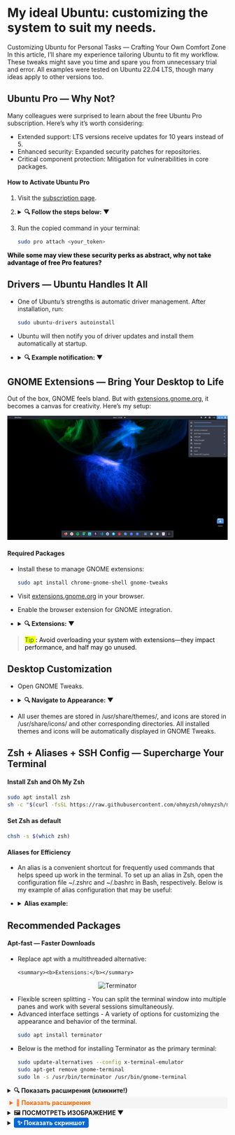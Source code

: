 # My ideal Ubuntu: customizing the system to suit my needs.

Customizing Ubuntu for Personal Tasks — Crafting Your Own Comfort Zone
In this article, I’ll share my experience tailoring Ubuntu to fit my workflow. These tweaks might save you time and spare you from unnecessary trial and error. All examples were tested on Ubuntu 22.04 LTS, though many ideas apply to other versions too.

## Ubuntu Pro — Why Not?

Many colleagues were surprised to learn about the free Ubuntu Pro subscription. Here’s why it’s worth considering:

- Extended support: LTS versions receive updates for 10 years instead of 5.
- Enhanced security: Expanded security patches for repositories.
- Critical component protection: Mitigation for vulnerabilities in core packages.

#### How to Activate Ubuntu Pro

1. Visit the [subscription page](https://ubuntu.com/pro).
2. <details>
    <summary><b>🔍 Follow the steps below: ▼</b></summary>

      ![Click "Get Ubuntu Pro now"](https://github.com/pcade/perfect-ubuntu-setup/blob/main/images/reg1.png)

      Click "Get Ubuntu Pro now".

      ![Select "Myself".](https://github.com/pcade/perfect-ubuntu-setup/blob/main/images/reg2.png)
      
      Select "Myself".

      ![Register an account if you don’t have one.](https://github.com/pcade/perfect-ubuntu-setup/blob/main/images/reg3.png)

      Register an account if you don’t have one.

      ![Confirm with "Yes, log me in".](https://github.com/pcade/perfect-ubuntu-setup/blob/main/images/reg4.png)

      Confirm with "Yes, log me in".

      ![Copy the command under "Command to attach machine:".](https://github.com/pcade/perfect-ubuntu-setup/blob/main/images/reg5.png)

      Copy the command under "Command to attach machine:".

    </details>

1. Run the copied command in your terminal:
    ```bash
    sudo pro attach <your_token>  
    ```
**<span style="background-color:#F5F5F5"><span style="color:black">While some may view these security perks as abstract, why not take advantage of free Pro features?</span></span>**

## Drivers — Ubuntu Handles It All
- One of Ubuntu’s strengths is automatic driver management. After installation, run:
    ```bash
    sudo ubuntu-drivers autoinstall
    ```
- Ubuntu will then notify you of driver updates and install them automatically at startup.
- <details>
    <summary><b>🔍 Example notification: ▼</b></summary>

  ![Example notification](https://github.com/pcade/perfect-ubuntu-setup/blob/main/images/driver.png)

  </details>


## GNOME Extensions — Bring Your Desktop to Life

Out of the box, GNOME feels bland. But with [extensions.gnome.org](extensions.gnome.org), it becomes a canvas for creativity. Here’s my setup:

<p align="center">
  <img src="https://github.com/pcade/perfect-ubuntu-setup/blob/main/images/desk1.png" alt="setup">
</p>

#### Required Packages

- Install these to manage GNOME extensions:
  ```bash
  sudo apt install chrome-gnome-shell gnome-tweaks
  ```
- Visit [extensions.gnome.org](extensions.gnome.org) in your browser.
- Enable the browser extension for GNOME integration.
- <details>
    <summary><b>🔍 Extensions: ▼</b></summary>

  ![Extensions](https://github.com/pcade/perfect-ubuntu-setup/blob/main/images/ext1.png)

  </details>

><span style="background-color:yellow"><span style="color:green">Tip </span></span><span style="color:black">: Avoid overloading your system with extensions—they impact performance, and half may go unused.</span>

## Desktop Customization

- Open GNOME Tweaks.
- <details>
    <summary><b>🔍 Navigate to Appearance: ▼</b></summary>

  ![Appearance](https://github.com/pcade/perfect-ubuntu-setup/blob/main/images/tweak.png)

  </details>

- All user themes are stored in /usr/share/themes/, and icons are stored in /usr/share/icons/ and other corresponding directories. All installed themes and icons will be automatically displayed in GNOME Tweaks.

## Zsh + Aliases + SSH Config — Supercharge Your Terminal

#### Install Zsh and Oh My Zsh

```bash
sudo apt install zsh  
sh -c "$(curl -fsSL https://raw.githubusercontent.com/ohmyzsh/ohmyzsh/master/tools/install.sh)"
```
#### Set Zsh as default
```bash
chsh -s $(which zsh)
```
#### Aliases for Efficiency
- An alias is a convenient shortcut for frequently used commands that helps speed up work in the terminal. To set up an alias in Zsh, open the configuration file ~/.zshrc and ~/.bashrc in Bash, respectively. Below is my example of alias configuration that may be useful:
- <details>
    <summary><b>Alias example:</b></summary>

    ```
    # Shortened command for ls -la
    alias ll='ls -la'
    # Shortened command to clear the terminal
    alias c='clear'
    # Shortened command for apt with sudo
    alias apt='sudo apt-fast'
    # Shortened command for nano
    alias nn='nano'
    # Shortened command to go up one directory
    alias ..='cd ..'
    # Shortened command to exit the terminal
    alias q='exit'
    # Shortened command for updating and upgrading the system
    alias uu='sudo apt-fast update && sudo apt-fast upgrade'
    # Shortened command to view command history
    alias h='history'
    # Shortened command to search for a file
    alias ff='find / -type f -name'
    # Shortened command to search for a directory
    alias fd='find / -type d -name'
    # Shortened command to display the current time
    alias date='date +%H:%M:%S'
    # Time and date format in history
    export HISTTIMEFORMAT='%F %T '
    # Shortened commands for rebooting, shutting down, and halting the system
    alias reboot='sudo /sbin/reboot'
    alias poweroff='sudo /sbin/poweroff'
    alias halt='sudo /sbin/halt'
    alias shutdown='sudo /sbin/shutdown'
    # Confirmation when overwriting files
    alias mv='mv -i'
    alias cp='cp -i'
    alias ln='ln -i'
    # Protection against deleting the root directory and confirmation when deleting more than 3 files
    alias rm='rm -I --preserve-root'
    # Limit on the number of packets sent with ping
    alias ping='ping -c 5'
    # Fast ping without waiting for an interval
    alias fastping='ping -c 100 -s 0.2'
    ```
  </details>

## Recommended Packages
#### Apt-fast — Faster Downloads
- Replace apt with a multithreaded alternative:
  ```bash<details>
  <summary><b>Extensions:</b></summary>

<p align="center">
  <img src="https://github.com/pcade/perfect-ubuntu-setup/blob/main/images/term.png" alt="Terminator">
</p>

- Flexible screen splitting - You can split the terminal window into multiple panes and work with several sessions simultaneously.
- Advanced interface settings - A variety of options for customizing the appearance and behavior of the terminal.
  ```bash
  sudo apt install terminator
  ```
- Below is the method for installing Terminator as the primary terminal:
  ```bash
  sudo update-alternatives --config x-terminal-emulator
  sudo apt-get remove gnome-terminal
  sudo ln -s /usr/bin/terminator /usr/bin/gnome-terminal
  ```


<details>
  <summary><b>🔍 Показать расширения (кликните!)</b></summary>
  
![Extensions](https://github.com/pcade/perfect-ubuntu-setup/blob/main/images/ext1.png)
</details>


<details>
  <summary style="color: #ff6600; font-weight: bold; background: #f5f5f5; padding: 5px; border-radius: 5px;">
    📁 Показать расширения
  </summary>
  
![Extensions](https://github.com/pcade/perfect-ubuntu-setup/blob/main/images/ext1.png)
</details>


<details>
  <summary><b>🖼️ ПОСМОТРЕТЬ ИЗОБРАЖЕНИЕ ▼</b></summary>
  
![Extensions](https://github.com/pcade/perfect-ubuntu-setup/blob/main/images/ext1.png)
</details>


<details>
  <summary><b style="color: white; background: #0366d6; padding: 3px 8px; border-radius: 4px;">✨ Показать скриншот</b></summary>
  
![Extensions](https://github.com/pcade/perfect-ubuntu-setup/blob/main/images/ext1.png)
</details>